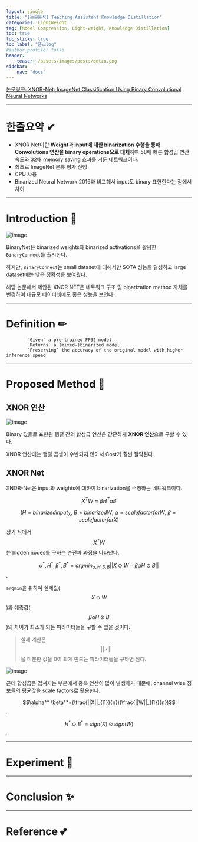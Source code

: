```yaml
---
layout: single
title: "[논문분석] Teaching Assistant Knowledge Distillation"
categories: LightWeight
tag: [Model Compression, Light-weight, Knowledge Distillation]
toc: true
toc_sticky: true
toc_label: "쭌스log"
#author_profile: false
header:
    teaser: /assets/images/posts/qntzn.png
sidebar:
    nav: "docs"
---
```


[논문링크: XNOR-Net: ImageNet Classification Using Binary Convolutional Neural Networks](https://arxiv.org/abs/1603.05279)

****
# 한줄요약 ✔
- XNOR Net이란 **Weight과 input에 대한 binarization 수행을 통해 Convolutions 연산을 binary operations으로 대체**하여 58배 빠른 합성곱 연산 속도와 32배 memory saving 효과를 거둔 네트워크이다.
- 최초로 ImageNet 분류 평가 진행
- CPU 사용
- Binarized Neural Network 2016과 비교해서 input도 binary 표현한다는 점에서 차이

****
# Introduction 🙌
![image](https://user-images.githubusercontent.com/39285147/218665627-4e7bdfd9-c7b4-42a2-ae73-a87442b56267.png)

BinaryNet은 binarized weights와 binarized activations을 활용한 `BinaryConnect`를 출시한다.

하지만, `BinaryConnect`는 small dataset에 대해서만 SOTA 성능을 달성하고 large dataset에는 낮은 정확성을 보여줬다.

해당 논문에서 제안된 XNOR NET은 네트워크 구조 및 binarization method 자체를 변경하여 대규모 데이터셋에도 좋은 성능을 보인다.

****
# Definition ✏
            `Given` a pre-trained FP32 model
            `Returns` a (mixed-)binarized model
            `Preserving` the accuracy of the original model with higher inference speed

****
# Proposed Method 🧿
## XNOR 연산
![image](https://user-images.githubusercontent.com/39285147/218667767-97aa66a1-83a9-4266-8c2a-048f823de249.png)

Binary 값들로 표현된 행렬 간의 합성곱 연산은 간단하게 **XNOR 연산**으로 구할 수 있다.

XNOR 연산에는 행렬 곱셈이 수반되지 않아서 Cost가 훨씬 절약된다.

## XNOR Net
XNOR-Net은 input과 weights에 대하여 binarization을 수행하는 네트워크이다.

$$X^TW\approx \beta H^T \alpha B$$

$$(H=binarized input_X,\ B = binarized W,\ \alpha= scale factor for W,\ \beta=scale factor for X)$$

상기 식에서 $$X^TW$$는 hidden nodes를 구하는 순전파 과정을 나타낸다.

$$\alpha^*,H^*,\beta^*,B^*=argmin_{\alpha,H,\beta,B}||X\odot W-\beta \alpha H \odot B||$$.

`argmin`을 취하여 실제값($$X\odot W$$)과 예측값($$\beta \alpha H \odot B$$)의 차이가 최소가 되는 피라미터들을 구할 수 있을 것이다.

> 실제 계산은 $$||\cdot||$$을 미분한 값을 0이 되게 만드는 피라미터들을 구하면 된다.

![image](https://user-images.githubusercontent.com/39285147/218670838-6a159169-6fe1-4750-8771-549d877e60ef.png)

근데 합성곱은 겹쳐지는 부분에서 중복 연산이 많이 발생하기 때문에, channel wise 정보들의 평균값을 scale factors로 활용한다.

$$\alpha^* \beta^*=(\frac{||X||_{l1}}{n})(\frac{||W||_{l1}}{n})$$.

$$H^*\odot B^*=sign(X) \odot sign(W)$$.

****
# Experiment 👀

****
# Conclusion ✨

****
# Reference 💕